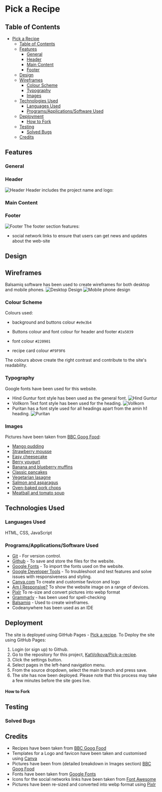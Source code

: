 # Pick a Recipe
## Table of Contents
  
- [Pick a Recipe](#pick-a-recipe)
  - [Table of Contents](#table-of-contents)
  - [Features](#features)
    - [General](#general)
    - [Header](#header)
    - [Main Content](#main-content)
    - [Footer](#footer)
  - [Design](#design)
  - [Wireframes](#wireframes)
    - [Colour Scheme](#colour-scheme)
    - [Typography](#typography)
    - [Images](#images)
  - [Technologies Used](#technologies-used)
    - [Languages Used](#languages-used)
    - [Programs/Applications/Software Used](#programsapplicationssoftware-used)
  - [Deployment](#deployment)
      - [How to Fork](#how-to-fork)
  - [Testing](#testing)
    - [Solved Bugs](#solved-bugs)
  - [Credits](#credits)
## Features

### General

### Header
![Header](/assets/images/readme/features/header.webp)
Header includes the project name and logo:

### Main Content

### Footer

![Footer](/assets/images/readme/features/footer.webp)
The footer section features:

- social network links to ensure that users can get news and updates about the web-site

## Design




## Wireframes

Balsamiq software has been used to create wireframes for both desktop and mobile phones.
![Desktop Design](/assets/images/readme/wireframes/wireframes-desktop.webp)
![Mobile phone design](/assets/images/readme/wireframes/wireframes-mobile.webp)

### Colour Scheme

Colours used:

- background and buttons colour `#e9e3b4`

- Buttons colour and font colour for header and footer `#2a5039`
  
- font colour `#220901`

- recipe card colour `#F9F9F6`
  
The colours above create the right contrast and contribute to the site's readability. 

### Typography

Google fonts have been used for this website.

- Hind Guntur font style has been used as the general font.
  ![Hind Guntur](/assets/images/readme/typography/google-fonts-hind-guntur.webp)
- Vollkorn Text font style has been used for the heading.
  ![Vollkorn](/assets/images/readme/typography/google-fonts-vollkorn.webp)
- Puritan has a font style used for all headings apart from the amin h1 heading.
  ![Puritan](/assets/images/readme/typography/google-fonts-puritan.webp)

### Images

Pictures have been taken from [BBC Goog Food](https://www.bbcgoodfood.com/):

- [Mango pudding](https://www.bbcgoodfood.com/recipes/quick-mango-pudding)
- [Strawberry mousse](https://www.bbcgoodfood.com/recipes/strawberry-marshmallow-mousse)
- [Easy cheesecake](https://www.bbcgoodfood.com/recipes/easy-cheesecake)
- [Berry yougurt](https://www.bbcgoodfood.com/berry-yogurt-pots)
- [Banana and blueberry muffins](https://www.bbcgoodfood.com/banana-blueberry-muffins)
- [Classic pancakes](https://www.bbcgoodfood.com/recipes/classic-pancakes)
- [Vegetarian lasagne](https://www.bbcgoodfood.com/recipes/easy-vegetable-lasagne)
- [Salmon and asparagus](https://www.bbcgoodfood.com/recipes/salmon-asparagus-one-pot-gratin)
- [Oven-baked pork chops](https://www.bbcgoodfood.com/recipes/oven-baked-pork-chops)
- [Meatball and tomato soup](https://www.bbcgoodfood.com/recipes/meatball-tomato-soup)

## Technologies Used

### Languages Used

HTML, CSS, JavaScript

### Programs/Applications/Software Used

- [Git](https://git-scm.com/) - For version control.
- [Github](https://github.com/) - To save and store the files for the website.
- [Google Fonts](https://fonts.google.com/) - To import the fonts used on the website.
- [Google Developer Tools](https://developers.google.com/web/tools) - To troubleshoot and test features and solve issues with responsiveness and styling.
- [Canva.com](https://canva.com/) To create and customise favicon and logo
- [Am I Responsive?](http://ami.responsivedesign.is/) To show the website image on a range of devices.
- [Pixlr](https://pixlr.com/) To re-size and convert pictures into webp format
- [Grammarly](https://app.grammarly.com/ ) - has been used for spell-checking
- [Balsamiq](https://balsamiq.com/) - Used to create wireframes.
- Codeanywhere has been used as an IDE
  
## Deployment

The site is deployed using GitHub Pages - [Pick a recipe](https://katvolkova.github.io/pick-a-recipe/).
To Deploy the site using GitHub Pages:

1. Login (or sign up) to Github.
2. Go to the repository for this project, [KatVolkova/Pick-a-recipe](https://github.com/KatVolkova/pick-a-recipe).
3. Click the settings button.
4. Select pages in the left-hand navigation menu.
5. From the source dropdown, select the main branch and press save.
6. The site has now been deployed. Please note that this process may take a few minutes before the site goes live.

#### How to Fork
## Testing  
### Solved Bugs

## Credits

- Recipes have been taken from [BBC Goog Food](https://www.bbcgoodfood.com/)
- Templates for a Logo and favicon have been taken and customised using [Canva](https://www.canva.com/)
- Pictures have been from (detailed breakdown in Images section) [BBC Goog Food](https://www.bbcgoodfood.com/)
- Fonts have been taken from [Google Fonts](https://fonts.google.com/)
- Icons for the social networks links have been taken from [Font Awesome](https://fontawesome.com/)
- Pictures have been re-sized and converted into webp format using [Pixlr](https://pixlr.com/)

